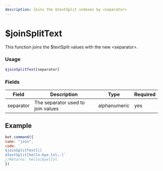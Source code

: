 ```yaml
---
description: Joins the $textSplit indexes by <separator>
---
```


# $joinSplitText

This function joins the $textSplit values with the new \<separator>.

### Usage

```php
$joinSplitText[separator]
```

### Fields

| Field     | Description                       | Type         | Required |
| --------- | --------------------------------- | ------------ | -------- |
| separator | The separator used to join values | alphanumeric | yes      |

## Example

```javascript
bot.command({
name: "join", 
code: `
$joinSplitText[|]
$textSplit[hello-bye-lol;-]`
//Returns: hello|bye|lol
})
```
